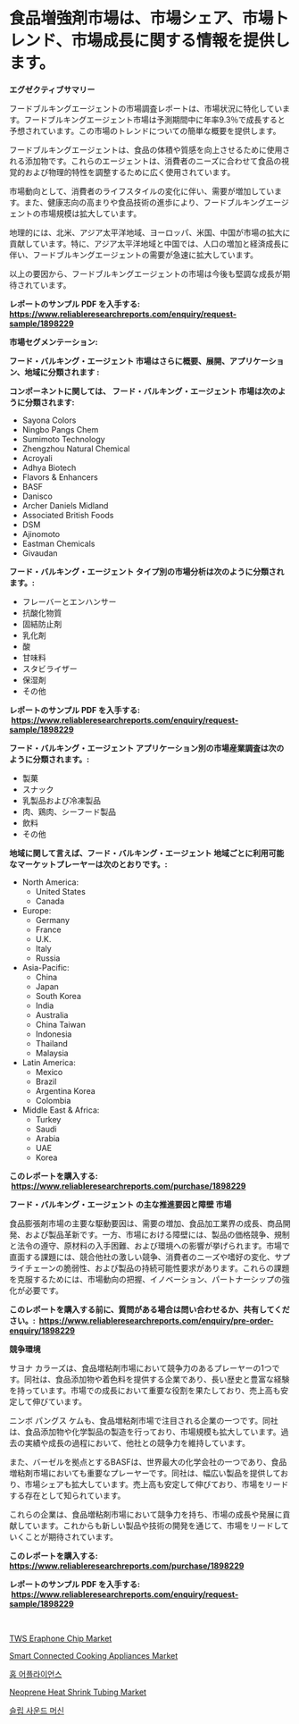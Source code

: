 <p><h1>食品増強剤市場は、市場シェア、市場トレンド、市場成長に関する情報を提供します。</h1></p><p><strong>エグゼクティブサマリー</strong></p>
<p><p>フードブルキングエージェントの市場調査レポートは、市場状況に特化しています。フードブルキングエージェント市場は予測期間中に年率9.3％で成長すると予想されています。この市場のトレンドについての簡単な概要を提供します。</p><p>フードブルキングエージェントは、食品の体積や質感を向上させるために使用される添加物です。これらのエージェントは、消費者のニーズに合わせて食品の視覚的および物理的特性を調整するために広く使用されています。</p><p>市場動向として、消費者のライフスタイルの変化に伴い、需要が増加しています。また、健康志向の高まりや食品技術の進歩により、フードブルキングエージェントの市場規模は拡大しています。</p><p>地理的には、北米、アジア太平洋地域、ヨーロッパ、米国、中国が市場の拡大に貢献しています。特に、アジア太平洋地域と中国では、人口の増加と経済成長に伴い、フードブルキングエージェントの需要が急速に拡大しています。</p><p>以上の要因から、フードブルキングエージェントの市場は今後も堅調な成長が期待されています。</p></p>
<p><strong>レポートのサンプル PDF を入手する: <a href="https://www.reliableresearchreports.com/enquiry/request-sample/1898229">https://www.reliableresearchreports.com/enquiry/request-sample/1898229</a></strong></p>
<p><strong>市場セグメンテーション:</strong></p>
<p><strong> フード・バルキング・エージェント 市場はさらに概要、展開、アプリケーション、地域に分類されます :</strong></p>
<p><strong>コンポーネントに関しては、 フード・バルキング・エージェント 市場は次のように分類されます: &nbsp;</strong></p>
<p><ul><li>Sayona Colors</li><li>Ningbo Pangs Chem</li><li>Sumimoto Technology</li><li>Zhengzhou Natural Chemical</li><li>Acroyali</li><li>Adhya Biotech</li><li>Flavors & Enhancers</li><li>BASF</li><li>Danisco</li><li>Archer Daniels Midland</li><li>Associated British Foods</li><li>DSM</li><li>Ajinomoto</li><li>Eastman Chemicals</li><li>Givaudan</li></ul></p>
<p><strong> フード・バルキング・エージェント タイプ別の市場分析は次のように分類されます。:</strong></p>
<p><ul><li>フレーバーとエンハンサー</li><li>抗酸化物質</li><li>固結防止剤</li><li>乳化剤</li><li>酸</li><li>甘味料</li><li>スタビライザー</li><li>保湿剤</li><li>その他</li></ul></p>
<p><strong>レポートのサンプル PDF を入手する: &nbsp;<a href="https://www.reliableresearchreports.com/enquiry/request-sample/1898229">https://www.reliableresearchreports.com/enquiry/request-sample/1898229</a></strong></p>
<p><strong> フード・バルキング・エージェント アプリケーション別の市場産業調査は次のように分類されます。:</strong></p>
<p><ul><li>製菓</li><li>スナック</li><li>乳製品および冷凍製品</li><li>肉、鶏肉、シーフード製品</li><li>飲料</li><li>その他</li></ul></p>
<p><strong>地域に関して言えば、フード・バルキング・エージェント 地域ごとに利用可能なマーケットプレーヤーは次のとおりです。:</strong></p>
<p><ul>
    <li>
        North America:
        <ul>
            <li>United States</li>
            <li>Canada</li>
        </ul>
    </li>
    <li>
        Europe:
        <ul>
            <li>Germany</li>
            <li>France</li>
            <li>U.K.</li>
            <li>Italy</li>
            <li>Russia</li>
        </ul>
    </li>
    <li>
        Asia-Pacific:
        <ul>
            <li>China</li>
            <li>Japan</li>
            <li>South Korea</li>
            <li>India</li>
            <li>Australia</li>
            <li>China Taiwan</li>
            <li>Indonesia</li>
            <li>Thailand</li>
            <li>Malaysia</li>
        </ul>
    </li>
    <li>
        Latin America:
        <ul>
            <li>Mexico</li>
            <li>Brazil</li>
            <li>Argentina Korea</li>
            <li>Colombia</li>
        </ul>
    </li>
    <li>
        Middle East & Africa:
        <ul>
            <li>Turkey</li>
            <li>Saudi</li>
            <li>Arabia</li>
            <li>UAE</li>
            <li>Korea</li>
        </ul>
    </li>
    </ul></p>
<p><strong>このレポートを購入する: &nbsp;<a href="https://www.reliableresearchreports.com/purchase/1898229">https://www.reliableresearchreports.com/purchase/1898229</a></strong></p>
<p><strong>フード・バルキング・エージェント の主な推進要因と障壁 市場</strong></p>
<p><p>食品膨張剤市場の主要な駆動要因は、需要の増加、食品加工業界の成長、商品開発、および製品革新です。一方、市場における障壁には、製品の価格競争、規制と法令の遵守、原材料の入手困難、および環境への影響が挙げられます。市場で直面する課題には、競合他社の激しい競争、消費者のニーズや嗜好の変化、サプライチェーンの脆弱性、および製品の持続可能性要求があります。これらの課題を克服するためには、市場動向の把握、イノベーション、パートナーシップの強化が必要です。</p></p>
<p><strong>このレポートを購入する前に、質問がある場合は問い合わせるか、共有してください。:&nbsp; <a href="https://www.reliableresearchreports.com/enquiry/pre-order-enquiry/1898229">https://www.reliableresearchreports.com/enquiry/pre-order-enquiry/1898229</a></strong></p>
<p><strong>競争環境</strong></p>
<p><p>サヨナ カラーズは、食品増粘剤市場において競争力のあるプレーヤーの1つです。同社は、食品添加物や着色料を提供する企業であり、長い歴史と豊富な経験を持っています。市場での成長において重要な役割を果たしており、売上高も安定して伸びています。</p><p>ニンボ パングス ケムも、食品増粘剤市場で注目される企業の一つです。同社は、食品添加物や化学製品の製造を行っており、市場規模も拡大しています。過去の実績や成長の過程において、他社との競争力を維持しています。</p><p>また、バーゼルを拠点とするBASFは、世界最大の化学会社の一つであり、食品増粘剤市場においても重要なプレーヤーです。同社は、幅広い製品を提供しており、市場シェアも拡大しています。売上高も安定して伸びており、市場をリードする存在として知られています。</p><p>これらの企業は、食品増粘剤市場において競争力を持ち、市場の成長や発展に貢献しています。これからも新しい製品や技術の開発を通じて、市場をリードしていくことが期待されています。</p></p>
<p><strong>このレポートを購入する: &nbsp; <a href="https://www.reliableresearchreports.com/purchase/1898229">https://www.reliableresearchreports.com/purchase/1898229</a></strong></p>
<p><strong>レポートのサンプル PDF を入手する: &nbsp;<a href="https://www.reliableresearchreports.com/enquiry/request-sample/1898229">https://www.reliableresearchreports.com/enquiry/request-sample/1898229</a></strong><strong></strong></p>
<p>&nbsp;</p>
<p><p><a href="https://view.publitas.com/reportprime-1/tws-eraphone-chip-market-size-growth-and-forecast-from-2024-2031/">TWS Eraphone Chip Market</a></p><p><a href="https://issuu.com/reportprime-2/docs/smart-connected-cooking-appliances-market-size-203">Smart Connected Cooking Appliances Market</a></p><p><a href="https://medium.com/@conradkirrlin76575/%EA%B0%80%EC%A0%84%EC%A0%9C%ED%92%88-%EC%8B%9C%EC%9E%A5-%EC%84%B1%EA%B3%B5%EC%A0%81%EC%9D%B8-%EB%B9%84%EC%A6%88%EB%8B%88%EC%8A%A4-%EC%A0%84%EB%9E%B5%EC%9D%98-%ED%95%B5%EC%8B%AC-%EC%98%88%EC%B8%A1-2031%EB%85%84%EA%B9%8C%EC%A7%80-85a0912539ff">홈 어플라이언스</a></p><p><a href="https://github.com/luckyshygirl/Market-Research-Report-List-3/blob/main/neoprene-heat-shrink-tubing-market.md">Neoprene Heat Shrink Tubing Market</a></p><p><a href="https://medium.com/@stanleylyittle554467/%EC%88%98%EB%A9%B4-%EC%82%AC%EC%9A%B4%EB%93%9C-%EB%A8%B8%EC%8B%A0-%EC%8B%9C%EC%9E%A5-%EA%B7%9C%EB%AA%A8-%EC%8B%9C%EC%9E%A5-%EC%A0%84%EB%A7%9D-%EB%B0%8F-%EC%8B%9C%EC%9E%A5-%EC%98%88%EC%B8%A1-2024%EB%85%84%EB%B6%80%ED%84%B0-2031%EB%85%84%EA%B9%8C%EC%A7%80-603861a6a6fc">슬립 사운드 머신</a></p></p>